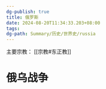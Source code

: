 ```yaml
---
dg-publish: true
title: 俄罗斯
date: 2024-08-20T11:34:33.203+08:00
tags: 
dg-path: Summary/历史/世界史/russia
---
```


主要宗教： [[宗教#东正教]]


# 俄乌战争
